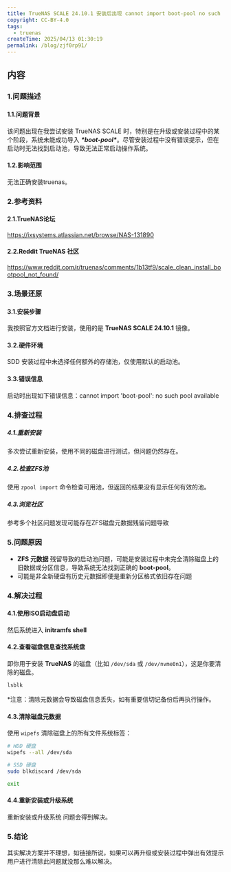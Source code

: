 ```yaml
---
title: TrueNAS SCALE 24.10.1 安装后出现 cannot import boot-pool no such pool available错误
copyright: CC-BY-4.0
tags:
  - truenas
createTime: 2025/04/13 01:30:19
permalink: /blog/zjf0rp91/
---
```


## 内容

### 1.问题描述

#### 1.1.问题背景

该问题出现在我尝试安装 TrueNAS SCALE 时，特别是在升级或安装过程中的某个阶段，系统未能成功导入 ***\*boot-pool\****。尽管安装过程中没有错误提示，但在启动时无法找到启动池，导致无法正常启动操作系统。

#### 1.2.影响范围

无法正确安装truenas。

### 2.参考资料

#### 2.1.TrueNAS论坛

https://ixsystems.atlassian.net/browse/NAS-131890

#### 2.2.Reddit TrueNAS 社区

https://www.reddit.com/r/truenas/comments/1b13tf9/scale_clean_install_bootpool_not_found/

### 3.场景还原

#### 3.1.安装步骤

我按照官方文档进行安装，使用的是 **TrueNAS SCALE 24.10.1** 镜像。

#### 3.2.硬件环境

SDD 安装过程中未选择任何额外的存储池，仅使用默认的启动池。

#### 3.3.错误信息

启动时出现如下错误信息：cannot import 'boot-pool': no such pool available

### 4.排查过程

##### 4.1.重新安装

多次尝试重新安装，使用不同的磁盘进行测试，但问题仍然存在。

##### 4.2.检查ZFS池

使用 `zpool import` 命令检查可用池，但返回的结果没有显示任何有效的池。

##### 4.3.浏览社区

参考多个社区问题发现可能存在ZFS磁盘元数据残留问题导致

### 5.问题原因

- **ZFS 元数据** 残留导致的启动池问题，可能是安装过程中未完全清除磁盘上的旧数据或分区信息，导致系统无法找到正确的 **boot-pool**。
- 可能是非全新硬盘有历史元数据即便是重新分区格式依旧存在问题

### 4.解决过程

#### 4.1.使用ISO启动盘启动

然后系统进入 **initramfs shell**

#### 4.2.查看磁盘信息查找系统盘

即你用于安装 **TrueNAS** 的磁盘（比如 `/dev/sda` 或 `/dev/nvme0n1`），这是你要清除的磁盘。

```bash
lsblk
```

*注意：清除元数据会导致磁盘信息丢失，如有重要信切记备份后再执行操作。

#### 4.3.清除磁盘元数据

使用 `wipefs` 清除磁盘上的所有文件系统标签：

```bash
# HDD 硬盘
wipefs --all /dev/sda

# SSD 硬盘
sudo blkdiscard /dev/sda

exit
```

#### 4.4.重新安装或升级系统

重新安装或升级系统 问题会得到解决。

### 5.结论

其实解决方案并不理想，如链接所说，如果可以再升级或安装过程中弹出有效提示用户进行清除此问题就没那么难以解决。

